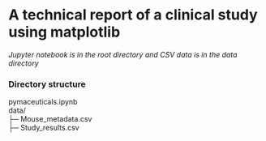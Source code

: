# A technical report of a clinical study using matplotlib

*Jupyter notebook is in the root directory and CSV data is in the data directory*

### Directory structure
pymaceuticals.ipynb  
data/  
├─ Mouse_metadata.csv  
├─ Study_results.csv  
